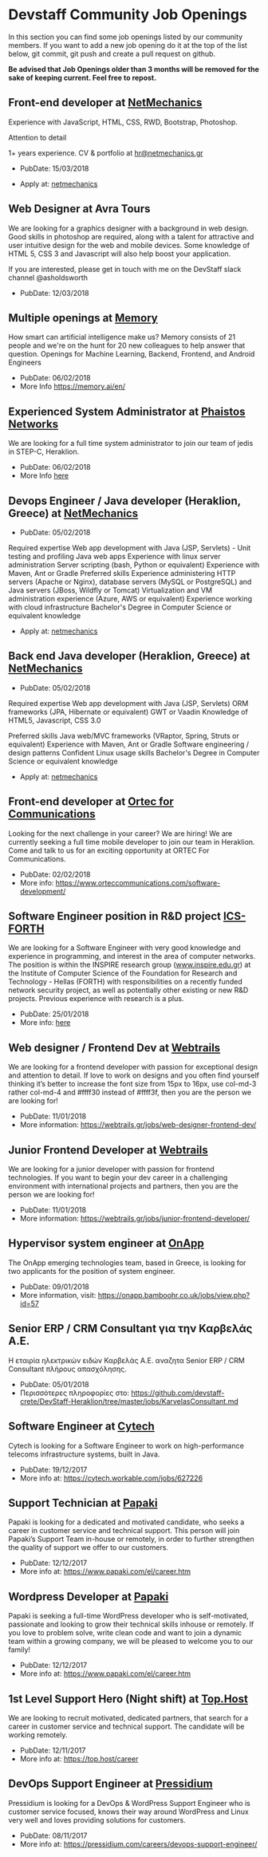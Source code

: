 # Devstaff Community Job Openings

In this section you can find some job openings listed by our community members. If you want to add a new job opening do it at the top of the list below, git commit, git push and create a pull request on github.

__Be advised that Job Openings older than 3 months will be removed for the sake of keeping current. Feel free to repost.__

## Front-end developer at [NetMechanics](https://www.netmechanics.gr)

Experience with JavaScript, HTML, CSS, RWD, Bootstrap, Photoshop.

Attention to detail

1+ years experience. CV & portfolio at hr@netmechanics.gr

* PubDate: 15/03/2018

*	Apply at: [netmechanics](https://www.netmechanics.gr/el/εργαστείτε-μαζί-μας-406)

## Web Designer at Avra Tours

We are looking for a graphics designer with a background in web design. Good skills in photoshop are required, along with a talent for attractive and user intuitive design for the web and mobile devices. Some knowledge of HTML 5, CSS 3 and Javascript will also help boost your application.

If you are interested, please get in touch with me on the DevStaff slack channel @asholdsworth

* PubDate: 12/03/2018

## Multiple openings at [Memory](https://memory.ai/en/)

How smart can artificial intelligence make us?
Memory consists of 21 people and we're on the hunt for 20 new colleagues to help answer that question.
Openings for Machine Learning, Backend, Frontend, and Android Engineers

* PubDate: 06/02/2018
* More Info https://memory.ai/en/

## Experienced System Administrator at [Phaistos Networks](http://www.phaistosnetworks.gr)

We are looking for a full time system administrator to join our team of jedis in STEP-C, Heraklion.

* PubDate: 06/02/2018
* More Info [here](https://phaistosnetworks.workable.com/j/86F68936B6)


## Devops Engineer / Java developer (Heraklion, Greece) at [NetMechanics](https://www.netmechanics.gr)

* PubDate: 05/02/2018

Required expertise
	Web app development with Java (JSP, Servlets) -
	Unit testing and profiling Java web apps
	Experience with linux server administration
	Server scripting (bash, Python or equivalent)
	Experience with Maven, Ant or Gradle
Preferred skills
	Experience administering HTTP servers (Apache or Nginx), database servers (MySQL or PostgreSQL) and Java servers (JBoss, Wildfly or Tomcat)
	Virtualization and VM administration experience (Azure, AWS or equivalent)
	Experience working with cloud infrastructure
	Bachelor's Degree in Computer Science or equivalent knowledge

*	Apply at: [netmechanics](https://www.netmechanics.gr/el/εργαστείτε-μαζί-μας-406)

## Back end Java developer (Heraklion, Greece) at [NetMechanics](https://www.netmechanics.gr)

* PubDate: 05/02/2018

Required expertise
	Web app development with Java (JSP, Servlets)
	ORM frameworks (JPA, Hibernate or equivalent)
	GWT or Vaadin
	Knowledge of HTML5, Javascript, CSS 3.0

Preferred skills
	Java web/MVC frameworks (VRaptor, Spring, Struts or equivalent)
	Experience with Maven, Ant or Gradle
	Software engineering / design patterns
	Confident Linux usage skills
	Bachelor's Degree in Computer Science or equivalent knowledge

*	Apply at: [netmechanics](https://www.netmechanics.gr/el/εργαστείτε-μαζί-μας-406)

## Front-end developer at [Ortec for Communications](https://www.orteccommunications.com)

Looking for the next challenge in your career? We are hiring! We are currently seeking a full time mobile developer to join our team in Heraklion. Come and talk to us for an exciting opportunity at ORTEC For Communications.

* PubDate: 02/02/2018
* More info: https://www.orteccommunications.com/software-development/

## Software Engineer position in R&D project [ICS-FORTH](http://www.ics.forth.gr/jobs/en/)

We are looking for a Software Engineer with very good knowledge and experience in programming, and interest in the area of computer networks. The position is within the INSPIRE research group (www.inspire.edu.gr) at the Institute of Computer Science of the Foundation for Research and Technology - Hellas (FORTH) with responsibilities on a recently funded network security project, as well as potentially other existing or new R&D projects. Previous experience with research is a plus.

* PubDate: 25/01/2018
* More info: [here](http://www.ics.forth.gr/job_opportunities/1153_EN_JobAnnouncement_ICS_1153-F.pdf)

## Web designer / Frontend Dev at [Webtrails](https://webtrails.gr/careers)

We are looking for a frontend developer with passion for exceptional design and attention to detail. If love to work on designs and you often find yourself thinking it’s better to increase the font size from 15px to 16px, use col-md-3 rather col-md-4 and #ffff30 instead of #ffff3f, then you are the person we are looking for!

* PubDate: 11/01/2018
* More information: https://webtrails.gr/jobs/web-designer-frontend-dev/

## Junior Frontend Developer at [Webtrails](https://webtrails.gr/careers)

We are looking for a junior developer with passion for frontend technologies. If you want to begin your dev career in a challenging environment with international projects and partners, then you are the person we are looking for!

* PubDate: 11/01/2018
* More information: https://webtrails.gr/jobs/junior-frontend-developer/

## Hypervisor system engineer at [OnApp](https://onapp.com/)

The OnApp emerging technologies team, based in Greece, is looking for two applicants for the position of system engineer.

* PubDate: 09/01/2018
* More information, visit: https://onapp.bamboohr.co.uk/jobs/view.php?id=57

## Senior ERP / CRM Consultant για την Καρβελάς Α.Ε.

H εταιρία ηλεκτρικών ειδών Καρβελάς Α.Ε. αναζητα Senior ERP / CRM Consultant πλήρους απασχόλησης.

* PubDate: 05/01/2018
* Περισσότερες πληροφορίες στο: https://github.com/devstaff-crete/DevStaff-Heraklion/tree/master/jobs/ΚarvelasConsultant.md

## Software Engineer at [Cytech](https://www.cytechmobile.com)

Cytech is looking for a Software Engineer to work on high-performance telecoms infrastructure systems, built in Java.

* PubDate: 19/12/2017
* More info at: https://cytech.workable.com/jobs/627226

## Support Technician at [Papaki](https://www.papaki.com)

Papaki is looking for a dedicated and motivated candidate, who seeks a career in customer service and technical support. This person will join Papaki’s Support Team in-house or remotely, in order to further strengthen the quality of support we offer to our customers.

* PubDate: 12/12/2017
* More info at: https://www.papaki.com/el/career.htm

## Wordpress Developer at [Papaki](https://www.papaki.com)

Papaki is seeking a full-time WordPress developer who is self-motivated, passionate and looking to grow their technical skills inhouse or remotely. If you love to problem solve, write clean code and want to join a dynamic team within a growing company, we will be pleased to welcome you to our family!

* PubDate: 12/12/2017
* More info at: https://www.papaki.com/el/career.htm

## 1st Level Support Hero (Night shift) at [Top.Host](https://top.host)

We are looking to recruit motivated, dedicated partners, that search for a career in customer service and technical support. The candidate will be working remotely.

* PubDate: 12/11/2017
* More info at: https://top.host/career

## DevOps Support Engineer at [Pressidium](https://pressidium.com)

Pressidium is looking for a DevOps & WordPress Support Engineer who is customer service focused, knows their way around WordPress and Linux very well and loves providing solutions for customers.

* PubDate: 08/11/2017
* More info at: https://pressidium.com/careers/devops-support-engineer/
